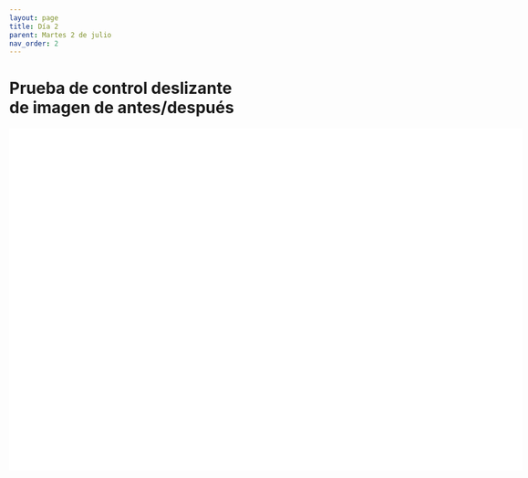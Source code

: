 ```yaml
---
layout: page
title: Día 2
parent: Martes 2 de julio
nav_order: 2
---
```

<style>
  html {
    box-sizing: border-box;
  }
  *, *:before, *:after {
    box-sizing: inherit;
  }
  
  @mixin center() {
    display: flex;
    justify-content: center;
    align-items: center;
  }
  
  body {
    margin: 0;
    height: 100vh;
    @include center;
  }
  
  .container {
    position: relative;
    width: 900px;
    height: 600px;
    border: 2px solid white;
    .img {
      position: absolute;
      top: 0;
      left: 0;
      width: 100%;
      height: 100%;
      background-size: 900px 100%;
    }
    .background-img {
      background-image: url('https://i.imgur.com/s08MkXC.jpg');
    }
    .foreground-img {
      background-image: url('https://i.imgur.com/PfIWek4.jpg');
      width: 50%;
    }
    
    .slider {
      position: absolute;
      -webkit-appearance: none;
      appearance: none;
      width: 100%;
      height: 100%;
      background: rgba(#f2f2f2, .3);
      outline: none;
      margin: 0;
      transition: all .2s;
      @include center;
      &:hover {
        background: rgba(#f2f2f2, .1);
      }
      &::-webkit-slider-thumb {
        -webkit-appearance: none;
        appearance: none;
        width: 6px;
        height: 600px;
        background: white;
        cursor: pointer;
      }
      &::-moz-range-thumb {
        width: 6px;
        height: 600px;
        background: white;
        cursor: pointer;
      }
    }
    
    .slider-button {
      $size: 30px;
      pointer-events: none;
      position: absolute;
      width: $size;
      height: $size;
      border-radius: 50%;
      background-color: white;
      left: calc(50% - 18px);
      top: calc(50% - 18px);
      @include center;
      
      @mixin arrow-helper() {
        content: '';
        padding: 3px;
        display: inline-block;
        border: solid #5D5D5D;
        border-width: 0 2px 2px 0;
      }
      &:after {
        @include arrow-helper();
        transform: rotate(-45deg);
      }
      &:before {
        @include arrow-helper();
        transform: rotate(135deg);
      }
    }
  }
</style>
<script>
  $("#slider").on("input change", (e)=>{
    const sliderPos = e.target.value;
    // Update the width of the foreground image
    $('.foreground-img').css('width', `${sliderPos}%`)
    // Update the position of the slider button
    $('.slider-button').css('left', `calc(${sliderPos}% - 18px)`)
  });
</script>
# Prueba de control deslizante de imagen de antes/después
<div class='container'>
  <div class='img background-img'></div>
  <div class='img foreground-img'></div>
  <input type="range" min="1" max="100" value="50" class="slider" name='slider' id="slider">
  <div class='slider-button'></div>
</div>